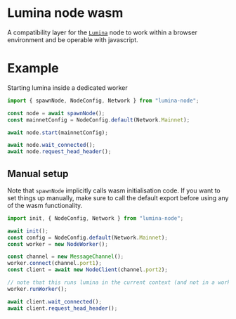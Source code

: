 # Lumina node wasm

A compatibility layer for the [`Lumina`](https://github.com/eigerco/lumina) node to
work within a browser environment and be operable with javascript.

# Example
Starting lumina inside a dedicated worker

```javascript
import { spawnNode, NodeConfig, Network } from "lumina-node";

const node = await spawnNode();
const mainnetConfig = NodeConfig.default(Network.Mainnet);

await node.start(mainnetConfig);

await node.wait_connected();
await node.request_head_header();
```

## Manual setup

Note that `spawnNode` implicitly calls wasm initialisation code. If you want to set things up manually, make sure to call the default export before using any of the wasm functionality.

```javascript
import init, { NodeConfig, Network } from "lumina-node";

await init();
const config = NodeConfig.default(Network.Mainnet);
const worker = new NodeWorker();

const channel = new MessageChannel();
worker.connect(channel.port1);
const client = await new NodeClient(channel.port2);

// note that this runs lumina in the current context (and not in a worker, like `spawnNode`). runWorker doesn't return.
worker.runWorker();

await client.wait_connected();
await client.request_head_header();
```
